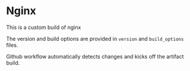 # Nginx

This is a custom build of nginx

The version and build options are provided in `version` and `build_options` files.

Github workflow automatically detects changes and kicks off the artifact build.
